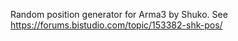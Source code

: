 Random position generator for Arma3 by Shuko. See https://forums.bistudio.com/topic/153382-shk-pos/
